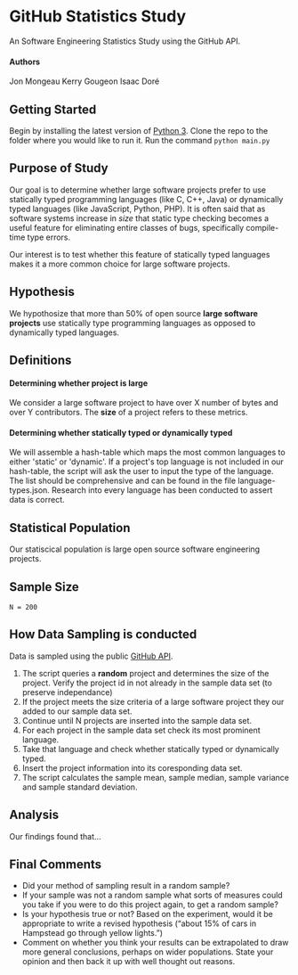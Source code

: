 # GitHub Statistics Study
An Software Engineering Statistics Study using the GitHub API.

#### Authors
Jon Mongeau
Kerry Gougeon
Isaac Doré 

## Getting Started
Begin by installing the latest version of [Python 3](https://www.python.org/downloads/). 
Clone the repo to the folder where you would like to run it.
Run the command `python main.py`

## Purpose of Study
Our goal is to determine whether large software projects prefer to use statically typed programming languages (like C, C++, Java) or dynamically typed languages (like JavaScript, Python, PHP). It is often said that as software systems increase in _size_ that static type checking becomes a useful feature for eliminating entire classes of bugs, specifically compile-time type errors.

Our interest is to test whether this feature of statically typed languages makes it a more common choice for large software projects. 

## Hypothesis
We hypothosize that more than 50% of open source **large software projects** use statically type programming languages as opposed to dynamically typed languages.

## Definitions
#### Determining whether project is large
We consider a large software project to have over X number of bytes and over Y contributors. The **size** of a project refers to these metrics.

#### Determining whether statically typed or dynamically typed
We will assemble a hash-table which maps the most common languages to either 'static' or 'dynamic'. If a project's top language is not included in our hash-table, the script will ask the user to input the type of the language. The list should be comprehensive and can be found in the file language-types.json. Research into every language has been conducted to assert data is correct.

## Statistical Population
Our statiscical population is large open source software engineering projects.

## Sample Size
```N = 200``` 

## How Data Sampling is conducted
Data is sampled using the public [GitHub API](https://developer.github.com/v4/). 
1. The script queries a **random** project and determines the size of the project. Verify the project id in not already in the sample data set (to preserve independance) 
2. If the project meets the size criteria of a large software project they our added to our sample data set.
3. Continue until N projects are inserted into the sample data set.
4. For each project in the sample data set check its most prominent language.
5. Take that language and check whether statically typed or dynamically typed.
6. Insert the project information into its coresponding data set.
7. The script calculates the sample mean, sample median, sample variance and sample standard deviation.

## Analysis
Our findings found that...

## Final Comments 
- Did your method of sampling result in a random sample? 
- If your sample was not a random sample what sorts of measures could you take if you were to
do this project again, to get a random sample?
- Is your hypothesis true or not? Based on the experiment, would it be appropriate to write a
revised hypothesis (“about 15% of cars in Hampstead go through yellow lights.”) 
- Comment on whether you think your results can be extrapolated to draw more general
conclusions, perhaps on wider populations. State your opinion and then back it up with well
thought out reasons. 


